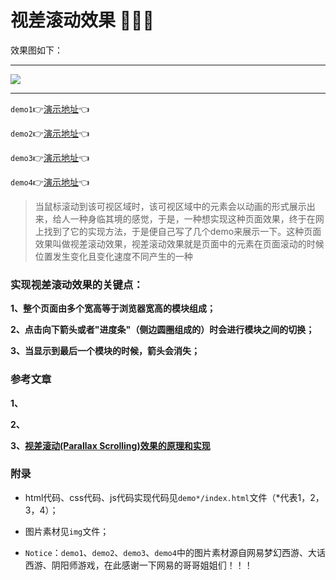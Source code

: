 # 视差滚动效果 :art::art::art:

效果图如下：
***
![](img/lunbo.gif)
***

`demo1`:point_right:[演示地址](https://mxxumin.github.io/page-layout/%E8%A7%86%E5%B7%AE%E6%BB%9A%E5%8A%A8%E6%95%88%E6%9E%9C/demo1/index.html):point_left:

`demo2`:point_right:[演示地址](https://mxxumin.github.io/page-layout/%E8%A7%86%E5%B7%AE%E6%BB%9A%E5%8A%A8%E6%95%88%E6%9E%9C/demo2/index.html):point_left:

`demo3`:point_right:[演示地址](https://mxxumin.github.io/page-layout/%E8%A7%86%E5%B7%AE%E6%BB%9A%E5%8A%A8%E6%95%88%E6%9E%9C/demo3/index.html):point_left:

`demo4`:point_right:[演示地址](https://mxxumin.github.io/page-layout/%E8%A7%86%E5%B7%AE%E6%BB%9A%E5%8A%A8%E6%95%88%E6%9E%9C/demo4/index.html):point_left:

> 当鼠标滚动到该可视区域时，该可视区域中的元素会以动画的形式展示出来，给人一种身临其境的感觉，于是，一种想实现这种页面效果，终于在网上找到了它的实现方法，于是便自己写了几个demo来展示一下。这种页面效果叫做视差滚动效果，视差滚动效果就是页面中的元素在页面滚动的时候位置发生变化且变化速度不同产生的一种

### 实现视差滚动效果的关键点：

**1、整个页面由多个宽高等于浏览器宽高的模块组成；**

**2、点击向下箭头或者"进度条"（侧边圆圈组成的）时会进行模块之间的切换；**

**3、当显示到最后一个模块的时候，箭头会消失；**

### 参考文章

**1、[]()**

**2、[]()**

**3、[视差滚动(Parallax Scrolling)效果的原理和实现](http://www.cnblogs.com/JoannaQ/archive/2013/02/08/2909111.html)**

### 附录

* html代码、css代码、js代码实现代码见`demo*/index.html`文件（*代表1，2，3，4）；

* 图片素材见`img`文件；

* `Notice`：`demo1`、`demo2`、`demo3`、`demo4`中的图片素材源自网易梦幻西游、大话西游、阴阳师游戏，在此感谢一下网易的哥哥姐姐们！！！